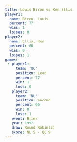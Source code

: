 ```yaml
---
title: Louis Biron vs Ken Ellis
player1:            
  name: Biron, Louis
  percent: 77       
  wins: 1           
  losses: 0         
player2:            
  name: Ellis, Ken  
  percent: 66       
  wins: 0           
  losses: 1         
games:
 - player1:        
     team: 'QC'    
     position: Lead
     percent: 77   
     win: 1        
     loss: 0       
   player2:          
     team: 'NL'      
     position: Second
     percent: 66     
     win: 0          
     loss: 1         
   event: Brier        
   year: 1997          
   draw: Round Robin(2)
   score: NL 5 - QC 9  
---
```

